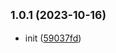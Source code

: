 ## <small>1.0.1 (2023-10-16)</small>

* init ([59037fd](https://github.com/2401345934/rspack-press/commit/59037fd))



